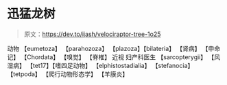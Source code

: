 # 迅猛龙树

> 原文：<https://dev.to/ijash/velociraptor-tree-1o25>

动物
【eumetoza】
【parahozoza】
【plazoza】【bilateria】
【肾病】
【申命记】
【Chordata】
【嗅觉】
【脊椎】
近视 妇产科医生
【sarcopterygii】
【风湿病】
【tet17】【嗜四足动物】
【elphistostadialia】
【stefanocia】
【tetpoda】
【爬行动物形态学】
【羊膜炎】